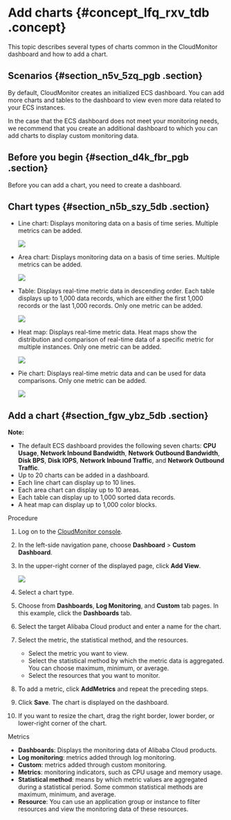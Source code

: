 # Add charts {#concept_lfq_rxv_tdb .concept}

This topic describes several types of charts common in the CloudMonitor dashboard and how to add a chart.

## Scenarios {#section_n5v_5zq_pgb .section}

By default, CloudMonitor creates an initialized ECS dashboard. You can add more charts and tables to the dashboard to view even more data related to your ECS instances.

In the case that the ECS dashboard does not meet your monitoring needs, we recommend that you create an additional dashboard to which you can add charts to display custom monitoring data.

## Before you begin {#section_d4k_fbr_pgb .section}

Before you can add a chart, you need to create a dashboard.

## Chart types {#section_n5b_szy_5db .section}

-   Line chart: Displays monitoring data on a basis of time series. Multiple metrics can be added.

    ![](http://static-aliyun-doc.oss-cn-hangzhou.aliyuncs.com/assets/img/6140/15498786431579_en-US.png)

-   Area chart: Displays monitoring data on a basis of time series. Multiple metrics can be added.

    ![](http://static-aliyun-doc.oss-cn-hangzhou.aliyuncs.com/assets/img/6140/15498786431583_en-US.png)

-   Table: Displays real-time metric data in descending order. Each table displays up to 1,000 data records, which are either the first 1,000 records or the last 1,000 records. Only one metric can be added.

    ![](http://static-aliyun-doc.oss-cn-hangzhou.aliyuncs.com/assets/img/6140/15498786441584_en-US.png)

-   Heat map: Displays real-time metric data. Heat maps show the distribution and comparison of real-time data of a specific metric for multiple instances. Only one metric can be added.

    ![](http://static-aliyun-doc.oss-cn-hangzhou.aliyuncs.com/assets/img/6140/15498786441585_en-US.png)

-   Pie chart: Displays real-time metric data and can be used for data comparisons. Only one metric can be added.

    ![](http://static-aliyun-doc.oss-cn-hangzhou.aliyuncs.com/assets/img/6140/15498786441586_en-US.png)


## Add a chart {#section_fgw_ybz_5db .section}

**Note:** 

-   The default ECS dashboard provides the following seven charts: **CPU Usage**, **Network Inbound Bandwidth**, **Network Outbound Bandwidth**, **Disk BPS**, **Disk IOPS**, **Network Inbound Traffic**, and **Network Outbound Traffic**.
-   Up to 20 charts can be added in a dashboard.
-   Each line chart can display up to 10 lines.
-   Each area chart can display up to 10 areas.
-   Each table can display up to 1,000 sorted data records.
-   A heat map can display up to 1,000 color blocks.

Procedure

1.  Log on to the [CloudMonitor console](https://partners-intl.console.aliyun.com/#/cms).
2.  In the left-side navigation pane, choose **Dashboard** \> **Custom Dashboard**.
3.  In the upper-right corner of the displayed page, click **Add View**.

    ![](http://static-aliyun-doc.oss-cn-hangzhou.aliyuncs.com/assets/img/6140/15498786441588_en-US.png)

4.  Select a chart type.
5.  Choose from **Dashboards**, **Log Monitoring**, and **Custom** tab pages. In this example, click the **Dashboards** tab.
6.  Select the target Alibaba Cloud product and enter a name for the chart.
7.  Select the metric, the statistical method, and the resources.
    -   Select the metric you want to view.
    -   Select the statistical method by which the metric data is aggregated. You can choose maximum, minimum, or average.
    -   Select the resources that you want to monitor.
8.  To add a metric, click **AddMetrics** and repeat the preceding steps.
9.  Click **Save**. The chart is displayed on the dashboard.
10. If you want to resize the chart, drag the right border, lower border, or lower-right corner of the chart.

Metrics

-   **Dashboards**: Displays the monitoring data of Alibaba Cloud products.
-   **Log monitoring**: metrics added through log monitoring.
-   **Custom**: metrics added through custom monitoring.
-   **Metrics**: monitoring indicators, such as CPU usage and memory usage.
-   **Statistical method**: means by which metric values are aggregated during a statistical period. Some common statistical methods are maximum, minimum, and average.
-   **Resource**: You can use an application group or instance to filter resources and view the monitoring data of these resources.

